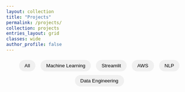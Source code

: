 ```yaml
---
layout: collection
title: "Projects"
permalink: /projects/
collection: projects
entries_layout: grid
classes: wide
author_profile: false
---
```


<div class="filter-bar">
  <button class="tag-filter" data-filter="all">All</button>
  <button class="tag-filter" data-filter="Machine Learning">Machine Learning</button>
  <button class="tag-filter" data-filter="Streamlit">Streamlit</button>
  <button class="tag-filter" data-filter="AWS">AWS</button>
  <button class="tag-filter" data-filter="NLP">NLP</button>
  <button class="tag-filter" data-filter="Data Engineering">Data Engineering</button>
</div>


<script src="/assets/js/filter-projects.js"></script>

<style>
.filter-bar {
  margin-bottom: 20px;
  text-align: center;
}

.tag-filter {
  margin: 5px;
  padding: 8px 15px;
  border: none;
  border-radius: 20px;
  background-color: #f0f0f0;
  cursor: pointer;
  transition: background 0.2s ease;
}

.tag-filter:hover {
  background-color: #007acc;
  color: #fff;
}

.tag-filter.active {
  background-color: #007acc;
  color: white;
}

.archive__item {
  transition: opacity 0.3s ease;
}
</style>